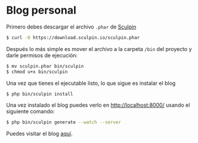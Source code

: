 # Blog personal

Primero debes descargar el archivo `.phar` de [Sculpin][1]

```bash
$ curl -O https://download.sculpin.io/sculpin.phar
```

Después lo más simple es mover el archivo a la carpeta `/bin` del proyecto y darle permisos de ejecución:

```bash
$ mv sculpin.phar bin/sculpin
$ chmod u+x bin/sculpin
```

Una vez que tienes el ejecutable listo, lo que sigue es instalar el blog

```bash
$ php bin/sculpin install
```

Una vez instalado el blog puedes verlo en [http://localhost:8000/][2] usando el siguiente comando:

```bash
$ php bin/sculpin generate --watch --server
```

Puedes visitar el blog [aquí][3].

[1]: https://sculpin.io
[2]: http://localhost:8000/
[3]: http://www.montealegreluis.com
